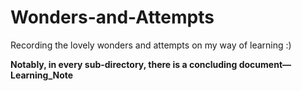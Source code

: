 # Wonders-and-Attempts
Recording the lovely wonders and attempts on my way of learning :)



**Notably, in every sub-directory, there is a concluding document—Learning_Note**